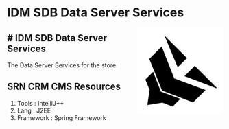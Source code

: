 # IDM SDB Data Server Services

<img align="right" src="logo.png"/>

## # IDM SDB Data Server Services
The Data Server Services for the store

## SRN CRM CMS Resources

1. Tools : IntelliJ++
2. Lang : J2EE
3. Framework : Spring Framework
